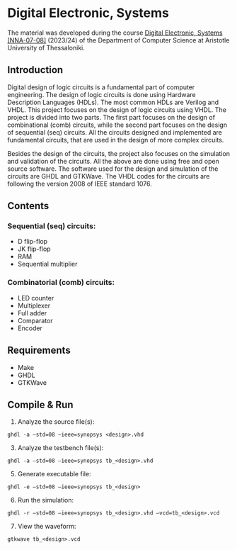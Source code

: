 # Digital Electronic, Systems

The material was developed during the course [Digital Electronic, Systems
[NNA-07-08]](https://elearning.auth.gr/course/view.php?id=8109) (2023/24) of the
Department of Computer Science at Aristotle University of Thessaloniki.<br/> 

## Introduction

Digital design of logic circuits is a fundamental part of computer engineering.
The design of logic circuits is done using Hardware Description Languages (HDLs).
The most common HDLs are Verilog and VHDL. This project focuses on the design of
logic circuits using VHDL. The project is divided into two parts. The first part
focuses on the design of combinational (comb) circuits, while the second part 
focuses on the design of sequential (seq) circuits. All the circuits designed
and implemented are fundamental circuits, that are used in the design of more 
complex circuits.

Besides the design of the circuits, the project also focuses on the simulation 
and validation of the circuits. All the above are done using free and open
source software. The software used for the design and simulation of the circuits
are GHDL and GTKWave. The VHDL codes for the circuits are following the version 
2008 of IEEE standard 1076.  

## Contents

### Sequential (seq) circuits:
* D flip-flop
* JK flip-flop
* RAM
* Sequential multiplier

### Combinatorial (comb) circuits:
* LED counter
* Multiplexer
* Full adder
* Comparator
* Encoder


## Requirements
* Make
* GHDL
* GTKWave

## Compile & Run

1. Analyze the source file(s): 

```
ghdl -a –std=08 –ieee=synopsys <design>.vhd
```

3. Analyze the testbench file(s):

```
ghdl -a –std=08 –ieee=synopsys tb_<design>.vhd
```

5. Generate executable file:

```
ghdl -e –std=08 –ieee=synopsys tb_<design>
```

6. Run the simulation:

```
ghdl -r –std=08 –ieee=synopsys tb_<design>.vhd –vcd=tb_<design>.vcd
```

7. View the waveform:

```
gtkwave tb_<design>.vcd
```
